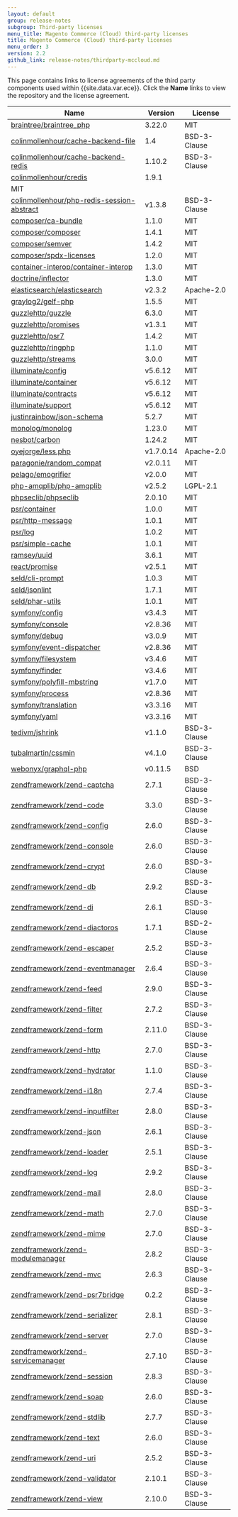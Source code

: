 ```yaml
---
layout: default
group: release-notes
subgroup: Third-party licenses
menu_title: Magento Commerce (Cloud) third-party licenses
title: Magento Commerce (Cloud) third-party licenses
menu_order: 3
version: 2.2
github_link: release-notes/thirdparty-mccloud.md
---
```


This page contains links to license agreements of the third party components used within {{site.data.var.ece}}.  Click the **Name** links to view the repository and the license agreement.

Name | Version |  License
--- | --- | ---
[braintree/braintree_php](https://github.com/braintree/braintree_php) |3.22.0 |MIT
[colinmollenhour/cache-backend-file](https://github.com/colinmollenhour/Cm_Cache_Backend_File)  |1.4  |BSD-3-Clause
[colinmollenhour/cache-backend-redis](https://github.com/colinmollenhour/Cm_Cache_Backend_Redis) |1.10.2 |BSD-3-Clause
[colinmollenhour/credis](https://github.com/colinmollenhour/credis)  |1.9.1
  |MIT
[colinmollenhour/php-redis-session-abstract](https://github.com/colinmollenhour/php-redis-session-abstract)|v1.3.8 |BSD-3-Clause
[composer/ca-bundle](https://github.com/composer/ca-bundle)  |1.1.0  |MIT
[composer/composer](https://github.com/composer/composer) |1.4.1  |MIT
[composer/semver](https://github.com/composer/semver) |1.4.2  |MIT
[composer/spdx-licenses](https://github.com/composer/spdx-licenses)  |1.2.0  |MIT
[container-interop/container-interop](https://github.com/container-interop/container-interop) |1.3.0  |MIT
[doctrine/inflector](https://github.com/doctrine/inflector) |1.3.0  |MIT
[elasticsearch/elasticsearch](https://github.com/elastic/elasticsearch) |v2.3.2 |Apache-2.0
[graylog2/gelf-php](https://github.com/bzikarsky/gelf-php)    |1.5.5   |MIT
[guzzlehttp/guzzle](https://github.com/guzzle/guzzle)    |6.3.0   |MIT
[guzzlehttp/promises](https://github.com/guzzle/promises)    |v1.3.1    |MIT
[guzzlehttp/psr7](https://github.com/guzzle/psr7)    |1.4.2   |MIT
[guzzlehttp/ringphp](https://github.com/guzzle/RingPHP)  |1.1.0  |MIT
[guzzlehttp/streams](https://github.com/guzzle/streams)  |3.0.0  |MIT
[illuminate/config](https://github.com/illuminate/config)    |v5.6.12   |MIT
[illuminate/container](https://github.com/illuminate/container)   |v5.6.12   |MIT
[illuminate/contracts](https://github.com/illuminate/contracts)   |v5.6.12   |MIT
[illuminate/support](https://github.com/illuminate/support)     |v5.6.12   |MIT
[justinrainbow/json-schema](https://github.com/justinrainbow/json-schema) |5.2.7  |MIT
[monolog/monolog](https://github.com/Seldaek/monolog) |1.23.0 |MIT
[nesbot/carbon](https://github.com/briannesbitt/Carbon)    |1.24.2    |MIT
[oyejorge/less.php]((https://github.com/oyejorge/less.php)) |v1.7.0.14  |Apache-2.0
[paragonie/random_compat](https://github.com/paragonie/random_compat) |v2.0.11  |MIT
[pelago/emogrifier](https://github.com/jjriv/emogrifier) |v2.0.0 |MIT
[php-amqplib/php-amqplib](https://github.com/php-amqplib/php-amqplib) |v2.5.2 |LGPL-2.1
[phpseclib/phpseclib](https://github.com/phpseclib/phpseclib) |2.0.10  |MIT
[psr/container](https://github.com/php-fig/container) |1.0.0  |MIT
[psr/http-message](https://github.com/php-fig/http-message)     |1.0.1   |MIT
[psr/log](https://github.com/php-fig/log) |1.0.2  |MIT
[psr/simple-cache](https://github.com/php-fig/simple-cache)     |1.0.1   |MIT
[ramsey/uuid](https://github.com/ramsey/uuid) |3.6.1  |MIT
[react/promise](https://github.com/reactphp/promise) |v2.5.1 |MIT
[seld/cli-prompt](https://github.com/Seldaek/cli-prompt) |1.0.3  |MIT
[seld/jsonlint](https://github.com/Seldaek/jsonlint) |1.7.1  |MIT
[seld/phar-utils](https://github.com/Seldaek/phar-utils) |1.0.1  |MIT
[symfony/config](https://github.com/symfony/config)  |v3.4.3 |MIT
[symfony/console](https://github.com/symfony/console) |v2.8.36  |MIT
[symfony/debug](https://github.com/symfony/debug) |v3.0.9 |MIT
[symfony/event-dispatcher](https://github.com/symfony/event-dispatcher)  |v2.8.36  |MIT
[symfony/filesystem](https://github.com/symfony/filesystem)  |v3.4.6 |MIT
[symfony/finder](https://github.com/symfony/finder)  |v3.4.6 |MIT
[symfony/polyfill-mbstring](https://github.com/symfony/polyfill-mbstring) |v1.7.0 |MIT
[symfony/process](https://github.com/symfony/process) |v2.8.36  |MIT
[symfony/translation](https://github.com/symfony/translation)    |v3.3.16   |MIT
[symfony/yaml](https://github.com/symfony/yaml)     |v3.3.16   |MIT
[tedivm/jshrink](https://github.com/tedious/Jshrink)  |v1.1.0 |BSD-3-Clause
[tubalmartin/cssmin](https://github.com/tubalmartin/YUI-CSS-compressor-PHP-port)  |v4.1.0 |BSD-3-Clause
[webonyx/graphql-php](https://github.com/webonyx/graphql-php) |v0.11.5  |BSD
[zendframework/zend-captcha](https://github.com/zendframework/zend-captcha)  |2.7.1  |BSD-3-Clause
[zendframework/zend-code](https://github.com/zendframework/zend-code) |3.3.0  |BSD-3-Clause
[zendframework/zend-config](https://github.com/zendframework/zend-config) |2.6.0  |BSD-3-Clause
[zendframework/zend-console](https://github.com/zendframework/zend-console)  |2.6.0  |BSD-3-Clause
[zendframework/zend-crypt](https://github.com/zendframework/zend-crypt)  |2.6.0  |BSD-3-Clause
[zendframework/zend-db](https://github.com/zendframework/zend-db) |2.9.2  |BSD-3-Clause
[zendframework/zend-di](https://github.com/zendframework/zend-di) |2.6.1  |BSD-3-Clause
[zendframework/zend-diactoros](https://github.com/zendframework/zend-diactoros)   |1.7.1    | BSD-2-Clause
[zendframework/zend-escaper](https://github.com/zendframework/zend-escaper)  |2.5.2  |BSD-3-Clause
[zendframework/zend-eventmanager](https://github.com/zendframework/zend-eventmanager) |2.6.4  |BSD-3-Clause
[zendframework/zend-feed](https://github.com/zendframework/zend-feed) |2.9.0  |BSD-3-Clause
[zendframework/zend-filter](https://github.com/zendframework/zend-filter) |2.7.2  |BSD-3-Clause
[zendframework/zend-form](https://github.com/zendframework/zend-form) |2.11.0 |BSD-3-Clause
[zendframework/zend-http](https://github.com/zendframework/zend-http) |2.7.0  |BSD-3-Clause
[zendframework/zend-hydrator](https://github.com/zendframework/zend-hydrator) |1.1.0  |BSD-3-Clause
[zendframework/zend-i18n](https://github.com/zendframework/zend-i18n) |2.7.4  |BSD-3-Clause
[zendframework/zend-inputfilter](https://github.com/zendframework/zend-inputfilter)  |2.8.0  |BSD-3-Clause
[zendframework/zend-json](https://github.com/zendframework/zend-json) |2.6.1  |BSD-3-Clause
[zendframework/zend-loader](https://github.com/zendframework/zend-loader) |2.5.1  |BSD-3-Clause
[zendframework/zend-log](https://github.com/zendframework/zend-log)  |2.9.2  |BSD-3-Clause
[zendframework/zend-mail](https://github.com/zendframework/zend-mail) |2.8.0  |BSD-3-Clause
[zendframework/zend-math](https://github.com/zendframework/zend-math) |2.7.0  |BSD-3-Clause
[zendframework/zend-mime](https://github.com/zendframework/zend-mime) |2.7.0  |BSD-3-Clause
[zendframework/zend-modulemanager](https://github.com/zendframework/zend-modulemanager)  |2.8.2  |BSD-3-Clause
[zendframework/zend-mvc](https://github.com/zendframework/zend-mvc)  |2.6.3  |BSD-3-Clause
[zendframework/zend-psr7bridge](https://github.com/zendframework/zend-psr7bridge)  |0.2.2   |BSD-3-Clause
[zendframework/zend-serializer](https://github.com/zendframework/zend-serializer) |2.8.1  |BSD-3-Clause
[zendframework/zend-server](https://github.com/zendframework/zend-server) |2.7.0  |BSD-3-Clause
[zendframework/zend-servicemanager](https://github.com/zendframework/zend-servicemanager) |2.7.10 |BSD-3-Clause
[zendframework/zend-session](https://github.com/zendframework/zend-session)  |2.8.3  |BSD-3-Clause
[zendframework/zend-soap](https://github.com/zendframework/zend-soap) |2.6.0  |BSD-3-Clause
[zendframework/zend-stdlib](https://github.com/zendframework/zend-stdlib) |2.7.7  |BSD-3-Clause
[zendframework/zend-text](https://github.com/zendframework/zend-text) |2.6.0  |BSD-3-Clause
[zendframework/zend-uri](https://github.com/zendframework/zend-uri)  |2.5.2  |BSD-3-Clause
[zendframework/zend-validator](https://github.com/zendframework/zend-validator)  |2.10.1 |BSD-3-Clause
[zendframework/zend-view](https://github.com/zendframework/zend-view) |2.10.0 |BSD-3-Clause

